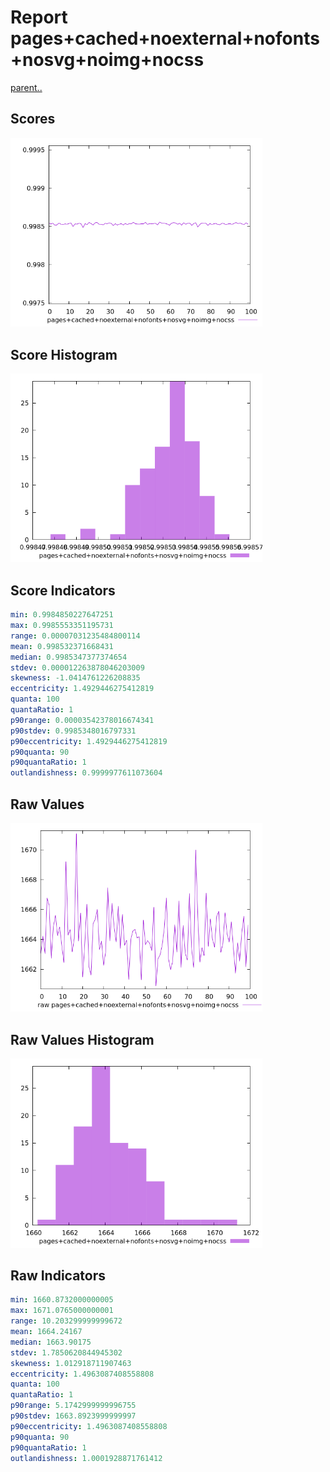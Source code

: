 # Report pages+cached+noexternal+nofonts+nosvg+noimg+nocss

[parent..](./..)  


## Scores

![score](./score.png)  

## Score Histogram

![hist](./hist.png)  

## Score Indicators

```yaml
min: 0.9984850227647251
max: 0.9985553351195731
range: 0.00007031235484800114
mean: 0.998532371668431
median: 0.9985347377374654
stdev: 0.000012263878046203009
skewness: -1.0414761226208835
eccentricity: 1.4929446275412819
quanta: 100
quantaRatio: 1
p90range: 0.00003542378016674341
p90stdev: 0.9985348016797331
p90eccentricity: 1.4929446275412819
p90quanta: 90
p90quantaRatio: 1
outlandishness: 0.9999977611073604

```

## Raw Values

![raw](./raw.png)  

## Raw Values Histogram

![raw hist](./raw_hist.png)  

## Raw Indicators

```yaml
min: 1660.8732000000005
max: 1671.0765000000001
range: 10.203299999999672
mean: 1664.24167
median: 1663.90175
stdev: 1.7850620844945302
skewness: 1.012918711907463
eccentricity: 1.4963087408558808
quanta: 100
quantaRatio: 1
p90range: 5.1742999999996755
p90stdev: 1663.8923999999997
p90eccentricity: 1.4963087408558808
p90quanta: 90
p90quantaRatio: 1
outlandishness: 1.0001928871761412

```

<style>
  img {
    max-width: 80%;
  }
</style>
      
